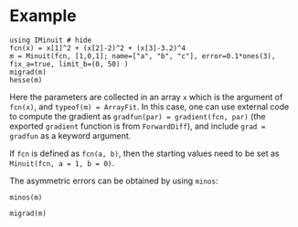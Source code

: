 # Example

```@example 1
using IMinuit # hide
fcn(x) = x[1]^2 + (x[2]-2)^2 + (x[3]-3.2)^4
m = Minuit(fcn, [1,0,1]; name=["a", "b", "c"], error=0.1*ones(3), fix_a=true, limit_b=(0, 50) )
migrad(m)
hesse(m)
```

Here the parameters are collected in an array `x` which is the argument of `fcn(x)`,
and `typeof(m) = ArrayFit`. In this case, one can use external code to compute the gradient as
`gradfun(par) = gradient(fcn, par)` (the exported `gradient` function is from `ForwardDiff`),
and include `grad = gradfun` as a keyword argument.

If `fcn` is defined as `fcn(a, b)`, then the starting values need to be set as
`Minuit(fcn, a = 1, b = 0)`.

The asymmetric errors can be obtained by using `minos`:
```@example 1
minos(m)
```

```@example 1
migrad(m)
```
